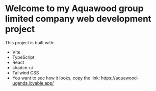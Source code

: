 # Welcome to my Aquawood group limited company web development project
This project is built with:

- Vite
- TypeScript
- React
- shadcn-ui
- Tailwind CSS
- You want to see how it looks, copy the link:
https://aquawood-uganda.lovable.app/
